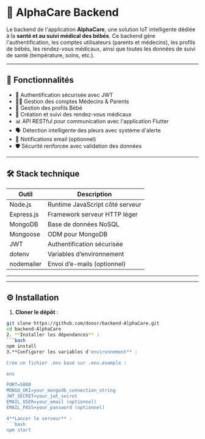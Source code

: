 # 🧠 AlphaCare Backend

Le backend de l'application **AlphaCare**, une solution IoT intelligente dédiée à la **santé et au suivi médical des bébés**. Ce backend gère l'authentification, les comptes utilisateurs (parents et médecins), les profils de bébés, les rendez-vous médicaux, ainsi que toutes les données de suivi de santé (température, soins, etc.).


---

## 🚀 Fonctionnalités

- 🔐 Authentification sécurisée avec JWT
- 👩‍⚕️ Gestion des comptes Médecins & Parents
- 👶 Gestion des profils Bébé
- 📅 Création et suivi des rendez-vous médicaux
- 📊 API RESTful pour communication avec l'application Flutter
- 🗣️ Détection intelligente des pleurs avec système d'alerte
- 📩 Notifications email (optionnel)
- 🛡️ Sécurité renforcée avec validation des données

---

## 🛠️ Stack technique

| Outil         | Description                     |
|---------------|---------------------------------|
| Node.js       | Runtime JavaScript côté serveur |
| Express.js    | Framework serveur HTTP léger    |
| MongoDB       | Base de données NoSQL           |
| Mongoose      | ODM pour MongoDB                |
| JWT           | Authentification sécurisée      |
| dotenv        | Variables d’environnement       |
| nodemailer    | Envoi d’e-mails (optionnel)     |

---

---

## ⚙️ Installation

1. **Cloner le dépôt** :

```bash
git clone https://github.com/doosr/backend-AlphaCare.git
cd backend-AlphaCare
2. **Installer les dépendances** :
```bash
npm install
3.**Configurer les variables d'environnement** :

Crée un fichier .env basé sur .env.example :

env

PORT=5000
MONGO_URI=your_mongodb_connection_string
JWT_SECRET=your_jwt_secret
EMAIL_USER=your_email (optionnel)
EMAIL_PASS=your_password (optionnel)

4**Lancer le serveur** :
```bash
npm start
